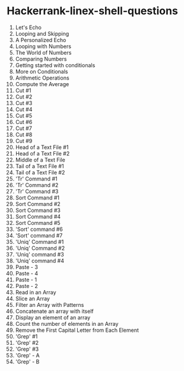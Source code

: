 # Hackerrank-linex-shell-questions
1. Let's Echo  
2. Looping and Skipping  
3. A Personalized Echo  
4. Looping with Numbers  
5. The World of Numbers  
6. Comparing Numbers  
7. Getting started with conditionals  
8. More on Conditionals  
9. Arithmetic Operations  
10. Compute the Average  
11. Cut #1  
12. Cut #2  
13. Cut #3  
14. Cut #4  
15. Cut #5  
16. Cut #6  
17. Cut #7  
18. Cut #8  
19. Cut #9  
20. Head of a Text File #1  
21. Head of a Text File #2  
22. Middle of a Text File  
23. Tail of a Text File #1  
24. Tail of a Text File #2  
25. 'Tr' Command #1  
26. 'Tr' Command #2  
27. 'Tr' Command #3  
28. Sort Command #1  
29. Sort Command #2  
30. Sort Command #3  
31. Sort Command #4  
32. Sort Command #5  
33. 'Sort' command #6  
34. 'Sort' command #7  
35. 'Uniq' Command #1  
36. 'Uniq' Command #2  
37. 'Uniq' command #3  
38. 'Uniq' command #4  
39. Paste - 3  
40. Paste - 4  
41. Paste - 1  
42. Paste - 2  
43. Read in an Array  
44. Slice an Array  
45. Filter an Array with Patterns  
46. Concatenate an array with itself  
47. Display an element of an array  
48. Count the number of elements in an Array  
49. Remove the First Capital Letter from Each Element  
50. 'Grep' #1  
51. 'Grep' #2  
52. 'Grep' #3  
53. 'Grep' - A  
54. 'Grep' - B
<br/>
